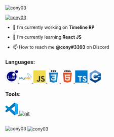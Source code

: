 <p align="left"> <img src="https://visitcount.itsvg.in/api?id=cony03&icon=5&color=12" alt="cony03" /> </p>
<p align="left"> <a href="https://github.com/ryo-ma/github-profile-trophy"><img src="https://github-profile-trophy.vercel.app/?username=cony03" alt="cony03" /></a> </p>

- 🔭 I’m currently working on **Timeline RP**

- 🌱 I’m currently learning **React JS**

- 📫 How to reach me **@cony#3393** on Discord

<h3 align="left">Languages:</h3>
<a href="https://www.w3big.com/lua/default.html#gsc.tab=0" target="_blank" rel="noreferrer"> <img src="https://raw.githubusercontent.com/devicons/devicon/master/icons/lua/lua-original-wordmark.svg" alt="lua" width="40" height="40"/> 
</a>
<a href="https://www.mysql.com/" target="_blank" rel="noreferrer"> 
<img src="https://raw.githubusercontent.com/devicons/devicon/master/icons/mysql/mysql-original-wordmark.svg" alt="mysql" width="40" height="40"/> 
</a>
<a href="https://developer.mozilla.org/en-US/docs/Web/JavaScript" target="_blank" rel="noreferrer"> 
<img src="https://raw.githubusercontent.com/devicons/devicon/master/icons/javascript/javascript-original.svg" alt="javascript" width="40" height="40"/>
</a>
<a href="https://www.w3schools.com/css/" target="_blank" rel="noreferrer"> 
<img src="https://raw.githubusercontent.com/devicons/devicon/master/icons/css3/css3-original-wordmark.svg" alt="css3" width="40" height="40"/> 
</a> 
<a href="https://www.w3.org/html/" target="_blank" rel="noreferrer"> 
<img src="https://raw.githubusercontent.com/devicons/devicon/master/icons/html5/html5-original-wordmark.svg" alt="html5" width="40" height="40"/> </a> 
</a>
<a href="https://www.typescriptlang.org/" target="_blank" rel="noreferrer"> 
<img src="https://raw.githubusercontent.com/devicons/devicon/master/icons/typescript/typescript-original.svg" alt="typescript" width="40" height="40"/> 
</a>
<a href="https://www.w3schools.com/cpp/" target="_blank" rel="noreferrer"> <img src="https://raw.githubusercontent.com/devicons/devicon/master/icons/cplusplus/cplusplus-original.svg" alt="cplusplus" width="40" height="40"/> 
</a>
<h3 align="left">Tools:</h3>
<a href="https://code.visualstudio.com/" rel="nofollow"> 
<img src="https://raw.githubusercontent.com/devicons/devicon/master/icons/vscode/vscode-original.svg" alt="git" width="40" height="40" style="max-width: 100%;">
</a>
<a href="https://git-scm.com/" rel="nofollow"> 
<img src="https://camo.githubusercontent.com/fbfcb9e3dc648adc93bef37c718db16c52f617ad055a26de6dc3c21865c3321d/68747470733a2f2f7777772e766563746f726c6f676f2e7a6f6e652f6c6f676f732f6769742d73636d2f6769742d73636d2d69636f6e2e737667" alt="git" width="40" height="40" data-canonical-src="https://www.vectorlogo.zone/logos/git-scm/git-scm-icon.svg" style="max-width: 100%;"> 
</a>
<br>
<br>
<p><img align="left" src="https://github-readme-stats.vercel.app/api/top-langs/?username=cony03&theme=dark&hide_border=true&include_all_commits=true&count_private=true&layout=compact" alt="cony03" /></p>
<p>&nbsp;<img align="center" src="https://github-readme-stats.vercel.app/api?username=cony03&theme=dark&hide_border=true&include_all_commits=true&count_private=true" alt="cony03" /></p>
